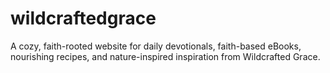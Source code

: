 # wildcraftedgrace
A cozy, faith-rooted website for daily devotionals, faith-based eBooks, nourishing recipes, and nature-inspired inspiration from Wildcrafted Grace.
